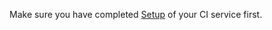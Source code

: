 <div class="Alert Alert--info">

Make sure you have completed [Setup](/docs/) of your CI service first.

</div>